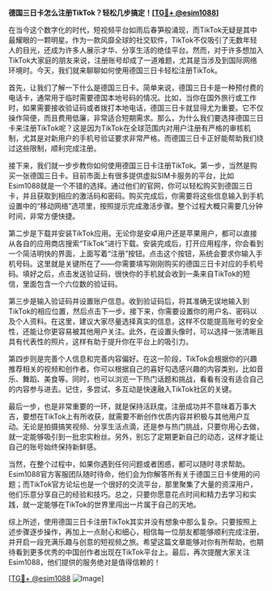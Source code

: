 **德国三日卡怎么注册TikTok？轻松几步搞定！[[TG💪+ @esim1088](https://t.me/s/esim1088)]**

在当今这个数字化的时代，短视频平台如雨后春笋般涌现，而TikTok无疑是其中最耀眼的一颗明星。作为一款风靡全球的社交软件，TikTok不仅吸引了无数年轻人的目光，还成为许多人展示才华、分享生活的绝佳平台。然而，对于许多想加入TikTok大家庭的朋友来说，注册账号却成了一道难题，尤其是当涉及到国际网络环境时。今天，我们就来聊聊如何使用德国三日卡轻松注册TikTok。

首先，让我们了解一下什么是德国三日卡。简单来说，德国三日卡是一种预付费的电话卡，通常用于临时需要德国本地号码的情况。比如，当你在国外旅行或工作时，如果需要接收验证码或者拨打本地电话，德国三日卡就显得尤为重要。它不仅操作简便，而且费用低廉，非常适合短期需求。那么，为什么我们要选择德国三日卡来注册TikTok呢？这是因为TikTok在全球范围内对用户注册有严格的审核机制，尤其是对新用户的手机号验证要求非常严格。而德国三日卡正好能帮助我们绕过这些限制，顺利完成注册。

接下来，我们就一步步教你如何使用德国三日卡注册TikTok。第一步，当然是购买一张德国三日卡。目前市面上有很多提供虚拟SIM卡服务的平台，比如Esim1088就是一个不错的选择。通过他们的官网，你可以轻松购买到德国三日卡，并且获取到相应的激活码和密码。购买完成后，你需要将这些信息输入到手机设置中的“移动网络”选项里，按照提示完成激活步骤。整个过程大概只需要几分钟时间，非常方便快捷。

第二步是下载并安装TikTok应用。无论你是安卓用户还是苹果用户，都可以直接从各自的应用商店搜索“TikTok”进行下载。安装完成后，打开应用程序，你会看到一个简洁明快的界面，上面写着“注册”按钮。点击这个按钮，系统会要求你输入手机号码。这里就是关键所在了——你需要填写刚刚购买的德国三日卡对应的手机号码。填好之后，点击发送验证码，很快你的手机就会收到一条来自TikTok的短信，里面包含一个六位数的验证码。

第三步是输入验证码并设置账户信息。收到验证码后，将其准确无误地输入到TikTok的相应位置，然后点击下一步。接下来，你需要设置你的用户名、密码以及个人资料。在这里，建议大家尽量选择真实的信息，这样不仅能提高账号的安全性，还能让你更容易被其他用户关注。此外，在设置头像时，可以选择一张清晰且具有代表性的照片，这样有助于提升你在平台上的吸引力。

第四步则是完善个人信息和完善内容偏好。在这一阶段，TikTok会根据你的兴趣推荐相关的视频和创作者。你可以根据自己的喜好勾选感兴趣的内容类别，比如音乐、舞蹈、美食等。同时，也可以浏览一下热门话题和挑战，看看有没有适合自己的内容参与进去。记住，多尝试、多互动是快速融入TikTok社区的关键。

最后一步，也是非常重要的一环，就是保持活跃度。注册成功并不意味着万事大吉，要想在TikTok上有所收获，就需要不断创作优质内容并积极与其他用户互动。无论是拍摄搞笑视频、分享生活点滴，还是参与热门挑战，只要你用心去做，就一定能够吸引到一批忠实粉丝。另外，别忘了定期更新自己的动态，这样才能让自己的账号始终保持新鲜感。

当然，在整个过程中，如果你遇到任何问题或者困惑，都可以随时寻求帮助。Esim1088官方客服团队随时待命，他们会为你解答所有关于德国三日卡使用的问题；而TikTok官方论坛也是一个很好的交流平台，那里聚集了大量的资深用户，他们乐意分享自己的经验和技巧。总之，只要你愿意花点时间和精力去学习和实践，就一定能够在TikTok的世界里闯出一片属于自己的天地。

综上所述，使用德国三日卡注册TikTok其实并没有想象中那么复杂。只要按照上述步骤逐步操作，再加上一点耐心和细心，相信每一位朋友都能够顺利完成注册，并开启一段充满乐趣与创意的短视频之旅。希望这篇文章能够对你有所帮助，也期待看到更多优秀的中国创作者出现在TikTok平台上。最后，再次提醒大家关注Esim1088，他们提供的服务绝对是值得信赖的！

[[TG💪+ @esim1088](https://t.me/s/esim1088) ![Image](https://i.postimg.cc/4NQfJmqS/Snipaste-2025-05-13-00-14-12.png)]